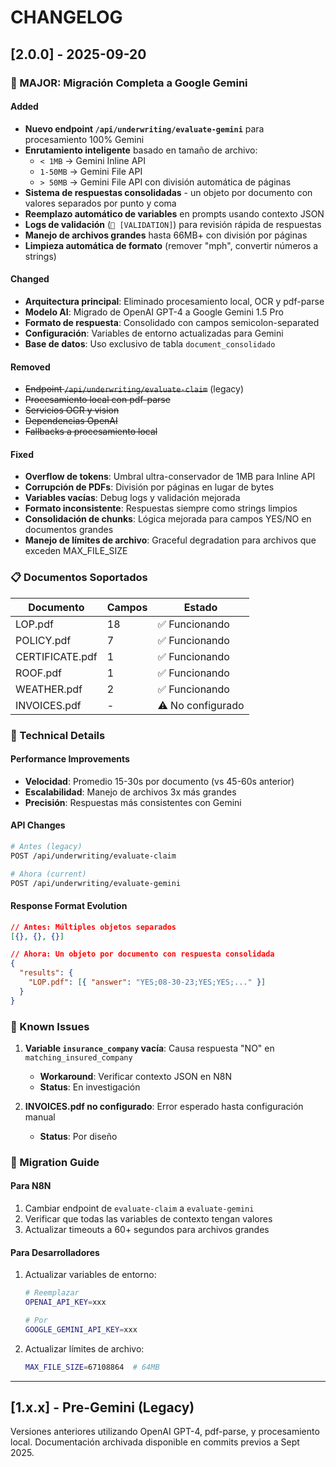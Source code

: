 # CHANGELOG

## [2.0.0] - 2025-09-20

### 🚀 MAJOR: Migración Completa a Google Gemini

#### Added
- **Nuevo endpoint `/api/underwriting/evaluate-gemini`** para procesamiento 100% Gemini
- **Enrutamiento inteligente** basado en tamaño de archivo:
  - `< 1MB` → Gemini Inline API
  - `1-50MB` → Gemini File API
  - `> 50MB` → Gemini File API con división automática de páginas
- **Sistema de respuestas consolidadas** - un objeto por documento con valores separados por punto y coma
- **Reemplazo automático de variables** en prompts usando contexto JSON
- **Logs de validación** (`🎯 [VALIDATION]`) para revisión rápida de respuestas
- **Manejo de archivos grandes** hasta 66MB+ con división por páginas
- **Limpieza automática de formato** (remover "mph", convertir números a strings)

#### Changed
- **Arquitectura principal**: Eliminado procesamiento local, OCR y pdf-parse
- **Modelo AI**: Migrado de OpenAI GPT-4 a Google Gemini 1.5 Pro
- **Formato de respuesta**: Consolidado con campos semicolon-separated
- **Configuración**: Variables de entorno actualizadas para Gemini
- **Base de datos**: Uso exclusivo de tabla `document_consolidado`

#### Removed
- ~~Endpoint `/api/underwriting/evaluate-claim`~~ (legacy)
- ~~Procesamiento local con pdf-parse~~
- ~~Servicios OCR y vision~~
- ~~Dependencias OpenAI~~
- ~~Fallbacks a procesamiento local~~

#### Fixed
- **Overflow de tokens**: Umbral ultra-conservador de 1MB para Inline API
- **Corrupción de PDFs**: División por páginas en lugar de bytes
- **Variables vacías**: Debug logs y validación mejorada
- **Formato inconsistente**: Respuestas siempre como strings limpios
- **Consolidación de chunks**: Lógica mejorada para campos YES/NO en documentos grandes
- **Manejo de límites de archivo**: Graceful degradation para archivos que exceden MAX_FILE_SIZE

### 📋 Documentos Soportados

| Documento | Campos | Estado |
|-----------|--------|--------|
| LOP.pdf | 18 | ✅ Funcionando |
| POLICY.pdf | 7 | ✅ Funcionando |
| CERTIFICATE.pdf | 1 | ✅ Funcionando |
| ROOF.pdf | 1 | ✅ Funcionando |
| WEATHER.pdf | 2 | ✅ Funcionando |
| INVOICES.pdf | - | ⚠️ No configurado |

### 🔧 Technical Details

#### Performance Improvements
- **Velocidad**: Promedio 15-30s por documento (vs 45-60s anterior)
- **Escalabilidad**: Manejo de archivos 3x más grandes
- **Precisión**: Respuestas más consistentes con Gemini

#### API Changes
```bash
# Antes (legacy)
POST /api/underwriting/evaluate-claim

# Ahora (current)
POST /api/underwriting/evaluate-gemini
```

#### Response Format Evolution
```json
// Antes: Múltiples objetos separados
[{}, {}, {}]

// Ahora: Un objeto por documento con respuesta consolidada
{
  "results": {
    "LOP.pdf": [{ "answer": "YES;08-30-23;YES;YES;..." }]
  }
}
```

### 🐛 Known Issues

1. **Variable `insurance_company` vacía**: Causa respuesta "NO" en `matching_insured_company`
   - **Workaround**: Verificar contexto JSON en N8N
   - **Status**: En investigación

2. **INVOICES.pdf no configurado**: Error esperado hasta configuración manual
   - **Status**: Por diseño

### 🔄 Migration Guide

#### Para N8N
1. Cambiar endpoint de `evaluate-claim` a `evaluate-gemini`
2. Verificar que todas las variables de contexto tengan valores
3. Actualizar timeouts a 60+ segundos para archivos grandes

#### Para Desarrolladores
1. Actualizar variables de entorno:
   ```bash
   # Reemplazar
   OPENAI_API_KEY=xxx

   # Por
   GOOGLE_GEMINI_API_KEY=xxx
   ```

2. Actualizar límites de archivo:
   ```bash
   MAX_FILE_SIZE=67108864  # 64MB
   ```

---

## [1.x.x] - Pre-Gemini (Legacy)

Versiones anteriores utilizando OpenAI GPT-4, pdf-parse, y procesamiento local.
Documentación archivada disponible en commits previos a Sept 2025.